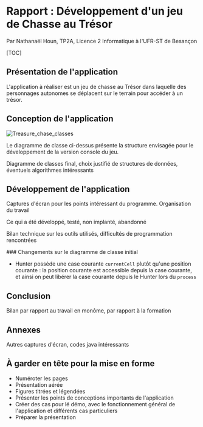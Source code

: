 # Rapport : Développement d'un jeu de Chasse au Trésor

Par Nathanaël Houn, TP2A, Licence 2 Informatique à l'UFR-ST de Besançon

[TOC]

## Présentation de l'application

L'application à réaliser est un jeu de chasse au Trésor dans laquelle des personnages autonomes se déplacent sur le terrain pour accéder à un trésor.

## Conception de l'application

![Treasure_chase_classes](/mnt/DATA/Documents/Fac/S4/POA/Treasure-chase/Rapport/Treasure_chase_classes.jpg)

Le diagramme de classe ci-dessus présente la structure envisagée pour le développement de la version console du jeu.





Diagramme de classes final, choix justifié de structures de données, éventuels algorithmes intéressants

## Développement de l'application

Captures d'écran pour les points intéressant du programme. Organisation du travail

Ce qui a été développé, testé, non implanté, abandonné

Bilan technique sur les outils utilisés, difficultés de programmation rencontrées

### Changements sur le diagramme de classe initial

- Hunter possède une case courante `currentCell` plutôt qu'une position courante : la position courante est accessible depuis la case courante, et ainsi on peut libérer la case courante depuis le Hunter lors du `process` 


## Conclusion

Bilan par rapport au travail en monôme, par rapport à la formation

## Annexes

Autres captures d'écran, codes java intéressants



## À garder en tête pour la mise en forme

- Numéroter les pages
- Présentation aérée
- Figures titrées et légendées
- Présenter les points de conceptions importants de l'application
- Créer des cas pour lé démo, avec le fonctionnement général de l'application et différents cas particuliers
- Préparer la présentation